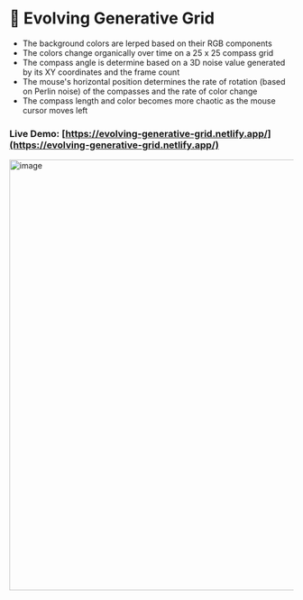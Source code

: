 # 🏹 Evolving Generative Grid
* The background colors are lerped based on their RGB components
* The colors change organically over time on a 25 x 25 compass grid
* The compass angle is determine based on a 3D noise value generated by its XY coordinates and the frame count
* The mouse's horizontal position determines the rate of rotation (based on Perlin noise) of the compasses and the rate of color change
* The compass length and color becomes more chaotic as the mouse cursor moves left

### Live Demo: [https://evolving-generative-grid.netlify.app/](https://evolving-generative-grid.netlify.app/)

[<img width="765" alt="image" src="https://user-images.githubusercontent.com/114364831/209480761-50b7edc7-1e44-42e2-ad7c-5d49eced2c51.png">](https://evolving-generative-grid.netlify.app/)
